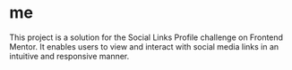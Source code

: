 # me
This project is a solution for the Social Links Profile challenge on Frontend Mentor. It enables users to view and interact with social media links in an intuitive and responsive manner.

